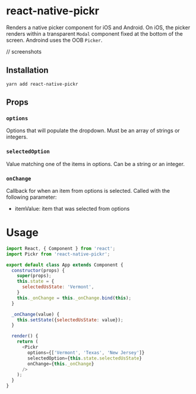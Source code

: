 # react-native-pickr

Renders a native picker component for iOS and Android. On iOS, the picker renders within a transparent `Modal` component fixed at the bottom of the screen. Androind uses the OOB `Picker`.

// screenshots

## Installation

`yarn add react-native-pickr`

## Props

### `options`
Options that will populate the dropdown. Must be an array of strings or integers.

### `selectedOption`
Value matching one of the items in options. Can be a string or an integer.

### `onChange`
Callback for when an item from options is selected. Called with the following parameter:

- itemValue: item that was selected from options

# Usage
```javascript
import React, { Component } from 'react';
import Pickr from 'react-native-pickr';

export default class App extends Component {
  constructor(props) {
    super(props);
    this.state = {
      selectedUsState: 'Vermont',
    }
    this._onChange = this._onChange.bind(this);
  }

  _onChange(value) {
    this.setState({selectedUsState: value});
  }

  render() {
    return (
      <Pickr 
        options={['Vermont', 'Texas', 'New Jersey']} 
        selectedOption={this.state.selectedUsState} 
        onChange={this._onChange}
      />
    );
  }
}
```